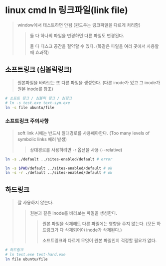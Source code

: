 # linux cmd ln 링크파일(link file)

> window에서 테스트하면 안됨 (윈도우는 링크파일을 다르게 처리함)
>
> > 둘 다 하나의 파일을 변경하면 다른 파일도 변경된다.
> >
> > 둘 다 디스크 공간을 절약할 수 있다. (똑같은 파일을 여러 곳에서 사용할 때 효과적)

## 소프트링크 (심볼릭링크)

> 원본파일을 바라보는 또 다른 파일을 생성한다. (다른 inode가 있고 그 inode가 원본 inode를 참조)

```sh
# 소프트 링크 / 심볼릭 링크 / 심링크
# ln -s test.exe text-sym.exe
ln -s file ubuntu/file
```

### 소프트링크 주의사항

> soft link 시에는 반드시 절대경로를 사용해야한다. (Too many levels of symbolic links 에러 발생)
>
> > 상대경로를 사용하려면 -r 옵션을 사용 (--relative)

```sh
ln -s ./default ../sites-enabled/default # error

ln -s $PWD/default ../sites-enabled/default # ok
ln -s -r ./default ../sites-enabled/default # ok
```

## 하드링크

> 잘 사용하지 않는다.
>
> > 원본과 같은 inode를 바라보는 파일을 생성한다.
> >
> > > 원본 파일을 삭제해도 다른 파일에는 영향을 주지 않는다. (모든 하드링크가 다 삭제되어야 inode가 삭제된다.)
> > >
> > > 소프트링크와 다르게 무엇이 원본 파일인지 걱정할 필요가 없다.

```sh
# 하드링크
# ln test.exe test-hard.exe
ln file ubuntu/file
```
